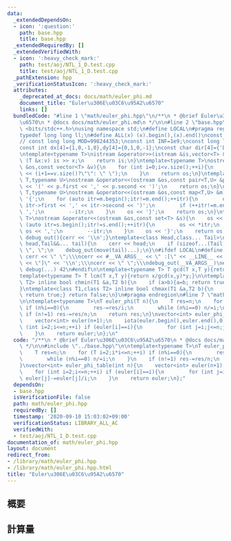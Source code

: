 ```yaml
---
data:
  _extendedDependsOn:
  - icon: ':question:'
    path: base.hpp
    title: base.hpp
  _extendedRequiredBy: []
  _extendedVerifiedWith:
  - icon: ':heavy_check_mark:'
    path: test/aoj/NTL_1_D.test.cpp
    title: test/aoj/NTL_1_D.test.cpp
  _pathExtension: hpp
  _verificationStatusIcon: ':heavy_check_mark:'
  attributes:
    _deprecated_at_docs: docs/math/euler_phi.md
    document_title: "Euler\u306E\u03C6\u95A2\u6570"
    links: []
  bundledCode: "#line 1 \"math/euler_phi.hpp\"\n/**\n * @brief Euler\u306E\u03C6\u95A2\
    \u6570\n * @docs docs/math/euler_phi.md\n */\n\n#line 2 \"base.hpp\"\n\n#include\
    \ <bits/stdc++.h>\nusing namespace std;\n#define LOCAL\n#pragma region Macros\n\
    typedef long long ll;\n#define ALL(x) (x).begin(),(x).end()\nconst long long MOD=1000000007;\n\
    // const long long MOD=998244353;\nconst int INF=1e9;\nconst long long IINF=1e18;\n\
    const int dx[4]={1,0,-1,0},dy[4]={0,1,0,-1};\nconst char dir[4]={'D','R','U','L'};\n\
    \ntemplate<typename T>\nistream &operator>>(istream &is,vector<T> &v){\n    for\
    \ (T &x:v) is >> x;\n    return is;\n}\ntemplate<typename T>\nostream &operator<<(ostream\
    \ &os,const vector<T> &v){\n    for (int i=0;i<v.size();++i){\n        os << v[i]\
    \ << (i+1==v.size()?\"\": \" \");\n    }\n    return os;\n}\ntemplate<typename\
    \ T,typename U>\nostream &operator<<(ostream &os,const pair<T,U> &p){\n    os\
    \ << '(' << p.first << ',' << p.second << ')';\n    return os;\n}\ntemplate<typename\
    \ T,typename U>\nostream &operator<<(ostream &os,const map<T,U> &m){\n    os <<\
    \ '{';\n    for (auto itr=m.begin();itr!=m.end();++itr){\n        os << '(' <<\
    \ itr->first << ',' << itr->second << ')';\n        if (++itr!=m.end()) os <<\
    \ ',';\n        --itr;\n    }\n    os << '}';\n    return os;\n}\ntemplate<typename\
    \ T>\nostream &operator<<(ostream &os,const set<T> &s){\n    os << '{';\n    for\
    \ (auto itr=s.begin();itr!=s.end();++itr){\n        os << *itr;\n        if (++itr!=s.end())\
    \ os << ',';\n        --itr;\n    }\n    os << '}';\n    return os;\n}\n\nvoid\
    \ debug_out(){cerr << '\\n';}\ntemplate<class Head,class... Tail>\nvoid debug_out(Head&&\
    \ head,Tail&&... tail){\n    cerr << head;\n    if (sizeof...(Tail)>0) cerr <<\
    \ \", \";\n    debug_out(move(tail)...);\n}\n#ifdef LOCAL\n#define debug(...)\
    \ cerr << \" \";\\\ncerr << #__VA_ARGS__ << \" :[\" << __LINE__ << \":\" << __FUNCTION__\
    \ << \"]\" << '\\n';\\\ncerr << \" \";\\\ndebug_out(__VA_ARGS__)\n#else\n#define\
    \ debug(...) 42\n#endif\n\ntemplate<typename T> T gcd(T x,T y){return y!=0?gcd(y,x%y):x;}\n\
    template<typename T> T lcm(T x,T y){return x/gcd(x,y)*y;}\n\ntemplate<class T1,class\
    \ T2> inline bool chmin(T1 &a,T2 b){\n    if (a>b){a=b; return true;} return false;\n\
    }\ntemplate<class T1,class T2> inline bool chmax(T1 &a,T2 b){\n    if (a<b){a=b;\
    \ return true;} return false;\n}\n#pragma endregion\n#line 7 \"math/euler_phi.hpp\"\
    \n\ntemplate<typename T>\nT euler_phi(T n){\n    T res=n;\n    for (T i=2;i*i<=n;++i)\
    \ if (n%i==0){\n        res-=res/i;\n        while (n%i==0) n/=i;\n    }\n   \
    \ if (n!=1) res-=res/n;\n    return res;\n}\nvector<int> euler_phi_table(int n){\n\
    \    vector<int> euler(n+1);\n    iota(euler.begin(),euler.end(),0);\n    for\
    \ (int i=2;i<=n;++i) if (euler[i]==i){\n        for (int j=i;j<=n;j+=i) euler[j]-=euler[j]/i;\n\
    \    }\n    return euler;\n};\n"
  code: "/**\n * @brief Euler\u306E\u03C6\u95A2\u6570\n * @docs docs/math/euler_phi.md\n\
    \ */\n\n#include \"../base.hpp\"\n\ntemplate<typename T>\nT euler_phi(T n){\n\
    \    T res=n;\n    for (T i=2;i*i<=n;++i) if (n%i==0){\n        res-=res/i;\n\
    \        while (n%i==0) n/=i;\n    }\n    if (n!=1) res-=res/n;\n    return res;\n\
    }\nvector<int> euler_phi_table(int n){\n    vector<int> euler(n+1);\n    iota(euler.begin(),euler.end(),0);\n\
    \    for (int i=2;i<=n;++i) if (euler[i]==i){\n        for (int j=i;j<=n;j+=i)\
    \ euler[j]-=euler[j]/i;\n    }\n    return euler;\n};"
  dependsOn:
  - base.hpp
  isVerificationFile: false
  path: math/euler_phi.hpp
  requiredBy: []
  timestamp: '2020-09-10 15:03:02+09:00'
  verificationStatus: LIBRARY_ALL_AC
  verifiedWith:
  - test/aoj/NTL_1_D.test.cpp
documentation_of: math/euler_phi.hpp
layout: document
redirect_from:
- /library/math/euler_phi.hpp
- /library/math/euler_phi.hpp.html
title: "Euler\u306E\u03C6\u95A2\u6570"
---
```

## 概要

## 計算量